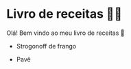 # Livro de receitas :man_cook:

Olá! Bem vindo ao meu livro de receitas :wave:

- Strogonoff de frango

- Pavê

